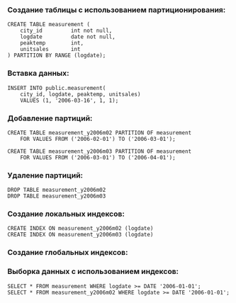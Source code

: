 ### Создание таблицы с использованием партиционирования:
```
CREATE TABLE measurement (
    city_id         int not null,
    logdate         date not null,
    peaktemp        int,
    unitsales       int
) PARTITION BY RANGE (logdate);
```

### Вставка данных:
```
INSERT INTO public.measurement(
	city_id, logdate, peaktemp, unitsales)
	VALUES (1, '2006-03-16', 1, 1);
```

### Добавление партиций:
```
CREATE TABLE measurement_y2006m02 PARTITION OF measurement
    FOR VALUES FROM ('2006-02-01') TO ('2006-03-01');

CREATE TABLE measurement_y2006m03 PARTITION OF measurement
    FOR VALUES FROM ('2006-03-01') TO ('2006-04-01');
```

### Удаление партиций:
```
DROP TABLE measurement_y2006m02
DROP TABLE measurement_y2006m03
```

### Создание локальных индексов:
```
CREATE INDEX ON measurement_y2006m02 (logdate)
CREATE INDEX ON measurement_y2006m03 (logdate)
```

### Создание глобальных индексов:


### Выборка данных с использованием индексов:
```
SELECT * FROM measurement WHERE logdate >= DATE '2006-01-01';
SELECT * FROM measurement_y2006m02 WHERE logdate >= DATE '2006-01-01';
```

